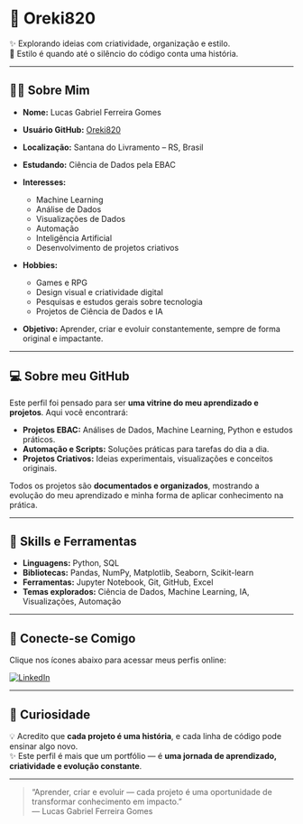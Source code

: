 # 🌌 Oreki820

✨ Explorando ideias com criatividade, organização e estilo.  
💫 Estilo é quando até o silêncio do código conta uma história.

---

## 👨‍🚀 Sobre Mim

- **Nome:** Lucas Gabriel Ferreira Gomes  
- **Usuário GitHub:** [Oreki820](https://github.com/Oreki820)  
- **Localização:** Santana do Livramento – RS, Brasil  
- **Estudando:** Ciência de Dados pela EBAC  
- **Interesses:**  
  - Machine Learning  
  - Análise de Dados  
  - Visualizações de Dados  
  - Automação  
  - Inteligência Artificial  
  - Desenvolvimento de projetos criativos  
- **Hobbies:**  
  - Games e RPG  
  - Design visual e criatividade digital  
  - Pesquisas e estudos gerais sobre tecnologia  
  - Projetos de Ciência de Dados e IA  

- **Objetivo:** Aprender, criar e evoluir constantemente, sempre de forma original e impactante.

---

## 💻 Sobre meu GitHub

Este perfil foi pensado para ser **uma vitrine do meu aprendizado e projetos**. Aqui você encontrará:

- **Projetos EBAC:** Análises de Dados, Machine Learning, Python e estudos práticos.  
- **Automação e Scripts:** Soluções práticas para tarefas do dia a dia.  
- **Projetos Criativos:** Ideias experimentais, visualizações e conceitos originais.  

Todos os projetos são **documentados e organizados**, mostrando a evolução do meu aprendizado e minha forma de aplicar conhecimento na prática.

---

## 🚀 Skills e Ferramentas

- **Linguagens:** Python, SQL  
- **Bibliotecas:** Pandas, NumPy, Matplotlib, Seaborn, Scikit-learn  
- **Ferramentas:** Jupyter Notebook, Git, GitHub, Excel  
- **Temas explorados:** Ciência de Dados, Machine Learning, IA, Visualizações, Automação  

---

## 🔗 Conecte-se Comigo

Clique nos ícones abaixo para acessar meus perfis online:  

[![LinkedIn](https://img.shields.io/badge/LinkedIn-Perfil-blue?style=for-the-badge&logo=linkedin&logoColor=white)](https://www.linkedin.com/in/lucas-gabriel-dados)

---

## 🌟 Curiosidade

💡 Acredito que **cada projeto é uma história**, e cada linha de código pode ensinar algo novo.  
✨ Este perfil é mais que um portfólio — é **uma jornada de aprendizado, criatividade e evolução constante**.

---

> “Aprender, criar e evoluir — cada projeto é uma oportunidade de transformar conhecimento em impacto.”  
> — Lucas Gabriel Ferreira Gomes
